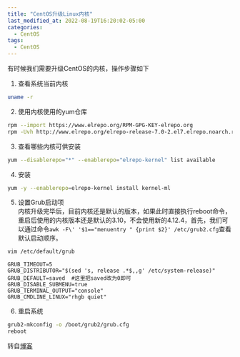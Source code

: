 ```yaml
---
title: "CentOS升级Linux内核"
last_modified_at: 2022-08-19T16:20:02-05:00
categories:
  - CentOS
tags:
  - CentOS
---
```


有时候我们需要升级CentOS的内核，操作步骤如下  

1. 查看系统当前内核
```bash
uname -r 
```
2. 使用内核使用的yum仓库
```bash
rpm --import https://www.elrepo.org/RPM-GPG-KEY-elrepo.org
rpm -Uvh http://www.elrepo.org/elrepo-release-7.0-2.el7.elrepo.noarch.rpm
```
3. 查看哪些内核可供安装
```bash
yum --disablerepo="*" --enablerepo="elrepo-kernel" list available
```
4. 安装
```bash
yum -y --enablerepo=elrepo-kernel install kernel-ml
```
5. 设置Grub启动项  
   内核升级完毕后，目前内核还是默认的版本，如果此时直接执行reboot命令，重启后使用的内核版本还是默认的3.10，不会使用新的4.12.4，首先，我们可以通过命令`awk -F\' '$1=="menuentry " {print $2}' /etc/grub2.cfg`查看默认启动顺序。
```bash
vim /etc/default/grub
```
```text
GRUB_TIMEOUT=5
GRUB_DISTRIBUTOR="$(sed 's, release .*$,,g' /etc/system-release)"
GRUB_DEFAULT=saved  #这里把saved改为0即可
GRUB_DISABLE_SUBMENU=true
GRUB_TERMINAL_OUTPUT="console"
GRUB_CMDLINE_LINUX="rhgb quiet"
```
6. 重启系统
```bash
grub2-mkconfig -o /boot/grub2/grub.cfg
reboot 
```

转自[博客](https://blog.51cto.com/zlyang/4903964)
